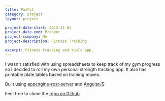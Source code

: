 ```yaml
---
title: PazFit
category: project
layout: project

project-date-start: 2013-11-01
project-date-end: Present
project-company: Me
project-description: Fitness Tracking

excerpt: Fitness tracking and tools app.
---
```


I wasn't satisfied with using spreadsheets to keep track of my gym progress so I decided to roll my own personal strength tracking app. It also has printable plate tables based on training maxes.

Built using [appengine-rest-server](http://code.google.com/p/appengine-rest-server/) and [AngularJS](http://angularjs.org/)

Feel free to clone the [repo on Github](https://github.com/alexjpaz/ajpaz531)

